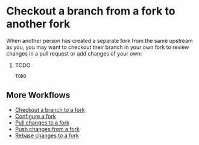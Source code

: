 # Checkout a branch from a fork to another fork

When another person has created a separate fork from the same upstream as you, you may want to checkout their branch in
your own fork to review changes in a pull request or add changes of your own:

1. TODO

    ```bash
    TODO
    ```

## More Workflows

- [Checkout a branch to a fork](CheckoutABranchToAFork.md)
- [Configure a fork](ConfigureAFork.md)
- [Pull changes to a fork](PullChangesToAFork.md)
- [Push changes from a fork](PushChangesFromAFork.md)
- [Rebase changes to a fork](RebaseChangesToAFork.md)